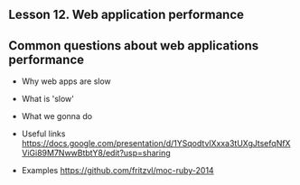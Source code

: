 Lesson 12. Web application performance
------------------

Common questions about web applications performance
---------------
* Why web apps are slow
* What is 'slow'
* What we gonna do



* Useful links
    https://docs.google.com/presentation/d/1YSqodtvlXxxa3tUXgJtsefqNfXViGi89M7NwwBtbtY8/edit?usp=sharing

* Examples
    https://github.com/fritzvl/moc-ruby-2014



